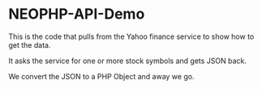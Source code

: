 # NEOPHP-API-Demo
This is the code that pulls from the Yahoo finance service to show how to get the data.

It asks the service for one or more stock symbols and gets JSON back.

We convert the JSON to a PHP Object and away we go. 
